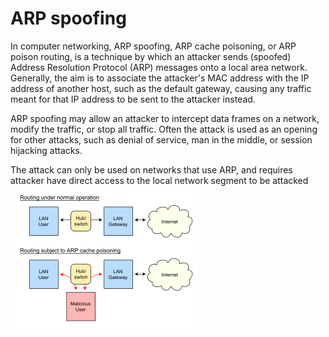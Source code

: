 # ARP spoofing


In computer networking, ARP spoofing, ARP cache poisoning, or ARP poison
routing, is a technique by which an attacker sends (spoofed) Address
Resolution Protocol (ARP) messages onto a local area network. Generally,
the aim is to associate the attacker's MAC address with the IP address
of another host, such as the default gateway, causing any traffic meant
for that IP address to be sent to the attacker instead.

ARP spoofing may allow an attacker to intercept data frames on a
network, modify the traffic, or stop all traffic. Often the attack is
used as an opening for other attacks, such as denial of service, man in
the middle, or session hijacking attacks.

The attack can only be used on networks that use ARP, and requires
attacker have direct access to the local network segment to be attacked\
![](./images/15007792.png?width=300)

